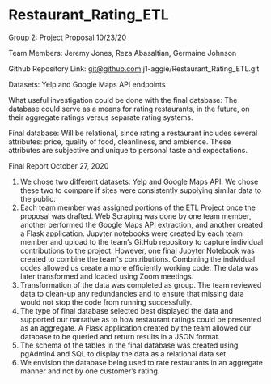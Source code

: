 # Restaurant_Rating_ETL

Group 2: Project Proposal 10/23/20

Team Members: Jeremy Jones, Reza Abasaltian, Germaine Johnson

Github Repository Link: git@github.com:j1-aggie/Restaurant_Rating_ETL.git

Datasets: Yelp and Google Maps API endpoints

What useful investigation could be done with the final database: The database could serve as a means for rating restaurants, in the future, on their aggregate ratings 
                                                                 versus separate rating systems.

Final database: Will be relational, since rating a restaurant includes several attributes: price, quality of food,
	        cleanliness, and ambience. These attributes are subjective and unique to personal taste and expectations.
		
		

Final Report October 27, 2020        

1) We chose two different datasets: Yelp and Google Maps API. We chose these two to compare if sites were consistently supplying similar data to the public.
2) Each team member was assigned portions of the ETL Project once the proposal was drafted. Web Scraping was done by one team member, another performed 
    the Google Maps API extraction, and another created a Flask application. Jupyter notebooks were created by each team member and upload to the team’s GitHub repository to
    capture individual contributions to the project.  However, one final Jupyter Notebook was created to combine the team's contributions. Combining the individual codes 
    allowed us create a more efficiently working code. The data was later transformed and loaded using Zoom meetings.
3) Transformation of the data was completed as group. The team reviewed data to clean-up any redundancies and to ensure that missing data would not stop the code 
    from running successfully.
4) The type of final database selected best displayed the data and supported our narrative as to how restaurant ratings could be presented as an aggregate.  A Flask 
    application created by the team allowed our database to be queried and return results in a JSON format.
5) The schema of the tables in the final database was created using pgAdmin4 and SQL to display the data as a relational data set.
6) We envision the database being used to rate restaurants in an aggregate manner and not by one customer’s rating.

